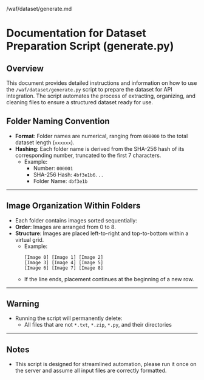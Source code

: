 /waf/dataset/generate.md

# Documentation for Dataset Preparation Script (generate.py)

## Overview
This document provides detailed instructions and information on how to use the `/waf/dataset/generate.py` script to prepare the dataset for API integration. The script automates the process of extracting, organizing, and cleaning files to ensure a structured dataset ready for use.

## Folder Naming Convention
- **Format**: Folder names are numerical, ranging from `000000` to the total dataset length (`xxxxxx`). 
- **Hashing**: Each folder name is derived from the SHA-256 hash of its corresponding number, truncated to the first 7 characters.
  - Example:
    - Number: `000001`
    - SHA-256 Hash: `4bf3e1b6...`
    - Folder Name: `4bf3e1b`

---

## Image Organization Within Folders
  - Each folder contains images sorted sequentially:
  - **Order**: Images are arranged from 0 to 8.
  - **Structure**: Images are placed left-to-right and top-to-bottom within a virtual grid.
    - Example:
      ```
      [Image 0] [Image 1] [Image 2]
      [Image 3] [Image 4] [Image 5]
      [Image 6] [Image 7] [Image 8]
      ```
    - If the line ends, placement continues at the beginning of a new row.

---

## Warning
- Running the script will permanently delete:
  - All files that are not `*.txt`, `*.zip`, `*.py`, and their directories

---

## Notes
- This script is designed for streamlined automation, please run it once on the server and assume all input files are correctly formatted.